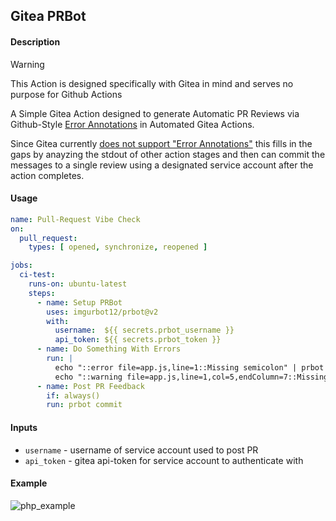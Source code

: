 Gitea PRBot
------------

#### Description

> [!WARNING]
> This Action is designed specifically with Gitea in mind
> and serves no purpose for Github Actions

A Simple Gitea Action designed to generate Automatic PR
Reviews via Github-Style
[Error Annotations](https://docs.github.com/en/actions/writing-workflows/choosing-what-your-workflow-does/workflow-commands-for-github-actions#example-creating-an-annotation-for-an-error)
in Automated Gitea Actions.

Since Gitea currently
[does not support "Error Annotations"](https://docs.gitea.com/usage/actions/comparison#create-an-error-annotation)
this fills in the gaps by anayzing the stdout of other action stages
and then can commit the messages to a single review using a designated
service account after the action completes.

#### Usage

```yaml
name: Pull-Request Vibe Check
on:
  pull_request:
    types: [ opened, synchronize, reopened ]

jobs:
  ci-test:
    runs-on: ubuntu-latest
    steps:
      - name: Setup PRBot
        uses: imgurbot12/prbot@v2
        with:
          username:  ${{ secrets.prbot_username }}
          api_token: ${{ secrets.prbot_token }}
      - name: Do Something With Errors
        run: |
          echo "::error file=app.js,line=1::Missing semicolon" | prbot
          echo "::warning file=app.js,line=1,col=5,endColumn=7::Missing semicolon" | prbot
      - name: Post PR Feedback
        if: always()
        run: prbot commit
```

#### Inputs

+ `username`  - username of service account used to post PR
+ `api_token` - gitea api-token for service account to authenticate with

#### Example

![php_example](./images/pr-example.png)
